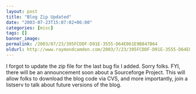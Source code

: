 ```yaml
---
layout: post
title: "Blog Zip Updated"
date: "2003-07-23T15:07:02+06:00"
categories: [misc]
tags: []
banner_image: 
permalink: /2003/07/23/395FCDDF-D91E-3555-D64E061E9B847B64
oldurl: http://www.raymondcamden.com/2003/7/23/395FCDDF-D91E-3555-D64E061E9B847B64
---
```


I forgot to update the zip file for the last bug fix I added. Sorry folks. FYI, there will be an announcement soon about a Sourceforge Project. This will allow folks to download the blog code via CVS, and more importantly, join a listserv to talk about future versions of the blog.